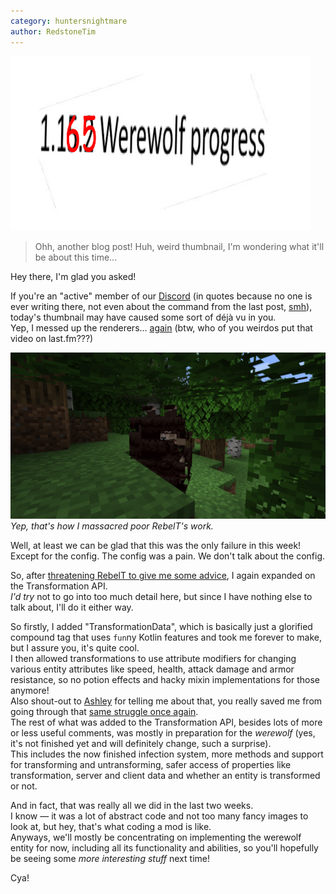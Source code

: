 ```yaml
---
category: huntersnightmare
author: RedstoneTim
---
```

!["Werewolf Progress 1.15.2", with 5 and 2 replaced by 6 and 5 in red, respectively](/assets/images/blog/werewolf_progress.png)

> Ohh, another blog post! Huh, weird thumbnail, I'm wondering what it'll be about this time...

Hey there, I'm glad you asked!

If you're an "active" member of our [Discord](https://discord.gg/Mpdry7t)
(in quotes because no one is ever writing there, not even about the command from the last post, [smh](https://youtu.be/sv2uIgzS9z0)),
today's thumbnail may have caused some sort of déjà vu in you.  
Yep, I messed up the renderers... [again](https://youtu.be/F_DuKOkTHxw) (btw, who of you weirdos put that video on last.fm???)  

![Werewolf that looks as if you put it in a blender and tried to reassemble it, but utterly failed](/assets/images/blog/blended_werewolf.png)
*Yep, that's how I massacred poor RebelT's work.*

Well, at least we can be glad that this was the only failure in this week!  
Except for the config. The config was a pain. We don't talk about the config.

So, after [threatening RebelT to give me some advice](https://docs.google.com/forms/d/e/1FAIpQLScK7XD1oJY9JFB423AR-FUExIvLWw2KNdU-7uvVDkoOapWs-g/viewform),
I again expanded on the Transformation API.  
*I'd try* not to go into too much detail here,
but since I have nothing else to talk about,
I'll do it either way.

So firstly, I added "TransformationData", which is basically just a glorified compound tag that
uses `fun`ny Kotlin features and took me forever to make, but I assure you, it's quite cool.  
I then allowed transformations to use attribute modifiers
for changing various entity attributes like speed, health, attack damage and armor resistance,
so no potion effects and hacky mixin implementations for those anymore!  
Also shout-out to [Ashley](https://github.com/MsRandom) for telling me about that,
you really saved me from going through that [same struggle once again](https://t1p.de/05qo).  
The rest of what was added to the Transformation API, besides lots of more or less useful comments,
was mostly in preparation for the *werewolf*
(yes, it's not finished yet and will definitely change, such a surprise).  
This includes the now finished infection system,
more methods and support for transforming and untransforming,
safer access of properties like transformation, server and client data and whether an entity is transformed or not.

And in fact, that was really all we did in the last two weeks.  
I know — it was a lot of abstract code and not too many fancy images to look at,
but hey, that's what coding a mod is like.  
Anyways, we'll mostly be concentrating on implementing the werewolf entity for now,
including all its functionality and abilities,
so you'll hopefully be seeing some *more interesting stuff* next time!

Cya!